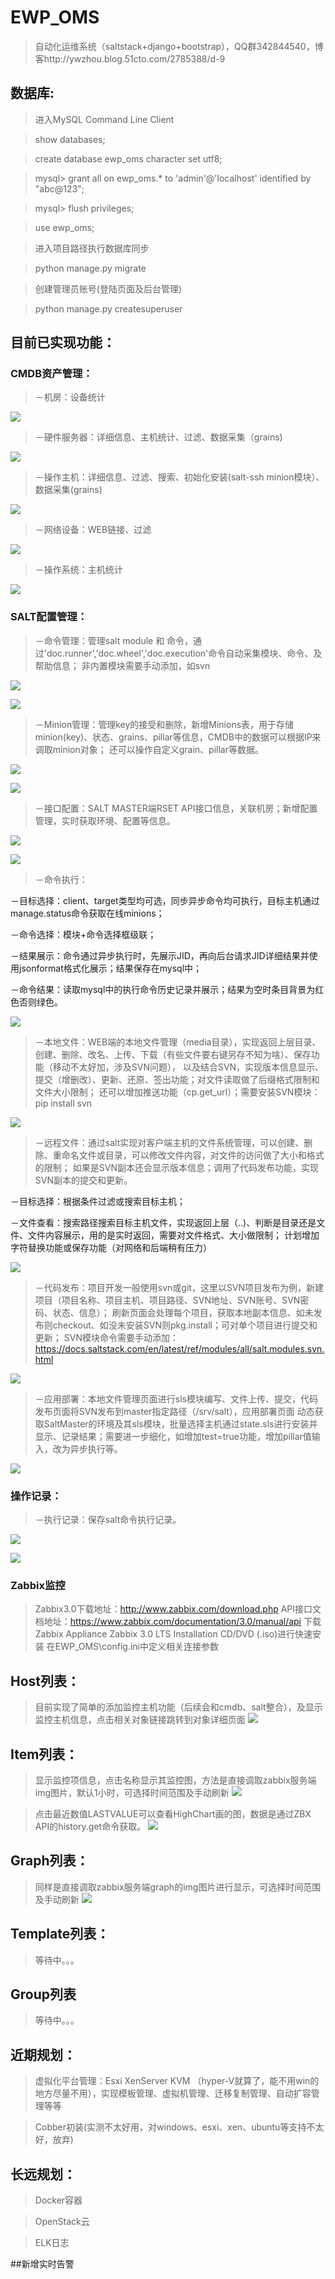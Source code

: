 # EWP_OMS
>自动化运维系统（saltstack+django+bootstrap），QQ群342844540，博客http://ywzhou.blog.51cto.com/2785388/d-9

## 数据库:

>进入MySQL Command Line Client

>show databases;

>create database ewp_oms character set utf8;

>mysql> grant all on ewp_oms.* to 'admin'@'localhost' identified by "abc@123";

>mysql> flush privileges;

>use ewp_oms;

>进入项目路径执行数据库同步

>python manage.py migrate

>创建管理员账号(登陆页面及后台管理)

>python manage.py createsuperuser


##  目前已实现功能：

### CMDB资产管理：

>－机房：设备统计

![](https://raw.githubusercontent.com/ywzhou123/EWP_OMS/master/static/screen/idc.png)

>－硬件服务器：详细信息、主机统计、过滤、数据采集（grains)

![](https://raw.githubusercontent.com/ywzhou123/EWP_OMS/master/static/screen/server.png)

>－操作主机：详细信息、过滤、搜索、初始化安装(salt-ssh minion模块）、数据采集(grains)

![](https://raw.githubusercontent.com/ywzhou123/EWP_OMS/master/static/screen/host.png)

>－网络设备：WEB链接、过滤

![](https://raw.githubusercontent.com/ywzhou123/EWP_OMS/master/static/screen/net.png)

>－操作系统：主机统计

![](https://raw.githubusercontent.com/ywzhou123/EWP_OMS/master/static/screen/system.png)

### SALT配置管理：

>－命令管理：管理salt module 和 命令，通过'doc.runner','doc.wheel','doc.execution'命令自动采集模块、命令、及帮助信息；
非内置模块需要手动添加，如svn

![](https://raw.githubusercontent.com/ywzhou123/EWP_OMS/master/static/screen/command.png)

![](https://raw.githubusercontent.com/ywzhou123/EWP_OMS/master/static/screen/help.png)

>－Minion管理：管理key的接受和删除，新增Minions表，用于存储minion(key)、状态、grains、pillar等信息，CMDB中的数据可以根据IP来调取minion对象；
还可以操作自定义grain、pillar等数据。

![](https://raw.githubusercontent.com/ywzhou123/EWP_OMS/master/static/screen/minions.png)

![](https://raw.githubusercontent.com/ywzhou123/EWP_OMS/master/static/screen/grains.png)

>－接口配置：SALT MASTER端RSET API接口信息，关联机房；新增配置管理，实时获取环境、配置等信息。

![](https://raw.githubusercontent.com/ywzhou123/EWP_OMS/master/static/screen/saltserver.png)
        
![](https://raw.githubusercontent.com/ywzhou123/EWP_OMS/master/static/screen/config.png)

>－命令执行：

－目标选择：client、target类型均可选，同步异步命令均可执行，目标主机通过manage.status命令获取在线minions；

－命令选择：模块+命令选择框级联；

－结果展示：命令通过异步执行时，先展示JID，再向后台请求JID详细结果并使用jsonformat格式化展示；结果保存在mysql中；

－命令结果：读取mysql中的执行命令历史记录并展示；结果为空时条目背景为红色否则绿色。

![](https://raw.githubusercontent.com/ywzhou123/EWP_OMS/master/static/screen/execute.png)

>－本地文件：WEB端的本地文件管理（media目录），实现返回上层目录、创建、删除、改名、上传、下载（有些文件要右键另存不知为啥）、保存功能（移动不太好加，涉及SVN问题），
                   以及结合SVN，实现版本信息显示、提交（增删改）、更新、还原、签出功能；对文件读取做了后缀格式限制和文件大小限制；
                   还可以增加推送功能（cp.get_url）；需要安装SVN模块：pip install svn
                   
![](https://raw.githubusercontent.com/ywzhou123/EWP_OMS/master/static/screen/localfile.png)

>－远程文件：通过salt实现对客户端主机的文件系统管理，可以创建、删除、重命名文件或目录，可以修改文件内容，对文件的访问做了大小和格式的限制；
              如果是SVN副本还会显示版本信息；调用了代码发布功能，实现SVN副本的提交和更新。
              
－目标选择：根据条件过滤或搜索目标主机；

－文件查看：搜索路径搜索目标主机文件，实现返回上层（..)、判断是目录还是文件、文件内容展示，用的是实时返回，需要对文件格式、大小做限制；
                    计划增加字符替换功能或保存功能（对网络和后端稍有压力）
                    
![](https://raw.githubusercontent.com/ywzhou123/EWP_OMS/master/static/screen/remotefile.png)

>－代码发布：项目开发一般使用svn或git，这里以SVN项目发布为例，新建项目（项目名称、项目主机、项目路径、SVN地址、SVN账号、SVN密码、状态、信息）；
              刷新页面会处理每个项目，获取本地副本信息、如未发布则checkout、如没未安装SVN则pkg.install；可对单个项目进行提交和更新；
              SVN模块命令需要手动添加：https://docs.saltstack.com/en/latest/ref/modules/all/salt.modules.svn.html
              
![](https://raw.githubusercontent.com/ywzhou123/EWP_OMS/master/static/screen/deploy.png)

>－应用部署：本地文件管理页面进行sls模块编写、文件上传、提交，代码发布页面将SVN发布到master指定路径（/srv/salt），应用部署页面
动态获取SaltMaster的环境及其sls模块，批量选择主机通过state.sls进行安装并显示、记录结果；需要进一步细化，如增加test=true功能，增加pillar值输入，改为异步执行等。

![](https://raw.githubusercontent.com/ywzhou123/EWP_OMS/master/static/screen/state.png)

### 操作记录：

>－执行记录：保存salt命令执行记录。

![](https://raw.githubusercontent.com/ywzhou123/EWP_OMS/master/static/screen/result.png)

![](https://raw.githubusercontent.com/ywzhou123/EWP_OMS/master/static/screen/resultinfo.png)

### Zabbix监控
>Zabbix3.0下载地址：http://www.zabbix.com/download.php
>API接口文档地址：https://www.zabbix.com/documentation/3.0/manual/api
>下载Zabbix Appliance Zabbix 3.0 LTS Installation CD/DVD (.iso)进行快速安装
>在EWP_OMS\config.ini中定义相关连接参数

## Host列表：
>目前实现了简单的添加监控主机功能（后续会和cmdb、salt整合），及显示监控主机信息，点击相关对象链接跳转到对象详细页面
![](https://raw.githubusercontent.com/ywzhou123/EWP_OMS/master/static/screen/zbx-host.png)

## Item列表：
>显示监控项信息，点击名称显示其监控图，方法是直接调取zabbix服务端img图片，默认1小时，可选择时间范围及手动刷新
![](https://raw.githubusercontent.com/ywzhou123/EWP_OMS/master/static/screen/zbx-item.png)

>点击最近数值LASTVALUE可以查看HighChart画的图，数据是通过ZBX API的history.get命令获取。
![](https://raw.githubusercontent.com/ywzhou123/EWP_OMS/master/static/screen/zbx-history.png)

## Graph列表：
>同样是直接调取zabbix服务端graph的img图片进行显示，可选择时间范围及手动刷新
![](https://raw.githubusercontent.com/ywzhou123/EWP_OMS/master/static/screen/zbx-graph.png)

## Template列表：
>等待中。。。

## Group列表
>等待中。。。

## 近期规划：

>虚拟化平台管理：Esxi XenServer KVM （hyper-V就算了，能不用win的地方尽量不用），实现模板管理、虚拟机管理、迁移复制管理、自动扩容管理等等

>Cobber初装(实测不太好用，对windows、esxi、xen、ubuntu等支持不太好，放弃)



## 长远规划：

>Docker容器

>OpenStack云

>ELK日志

##新增实时告警
